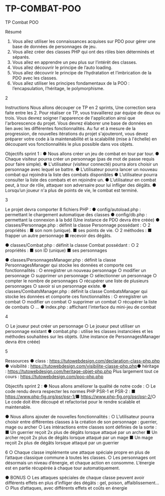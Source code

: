 # TP-COMBAT-POO

TP Combat POO

Résumé
1. Vous allez utiliser les connaissances acquises sur PDO pour gérer une base de données
de personnages de jeu.
2. Vous allez créer des classes PHP qui ont des rôles bien déterminés et séparés.
3. Vous allez en apprendre un peu plus sur l’intérêt des classes.
4. Vous allez découvrir le principe de l’auto loading.
5. Vous allez découvrir le principe de l’hydratation et l’imbrication de la PDO avec les
classes.
6. Vous allez utiliser les principes fondamentaux de la POO : l’encapsulation, l’héritage, le
polymorphisme.

2

Instructions
Nous allons découper ce TP en 2 sprints, Une correction sera faite entre les 2.
Pour réaliser ce TP, vous travaillerez par équipe de deux ou trois.
Vous devrez soigner l&#39;apparence de l&#39;application ainsi que l&#39;arborescence du projet.
Vous devrez élaborer une base de données en lien avec les différentes fonctionnalités.
Au fur et à mesure de la progression, de nouvelles itérations du projet s&#39;ajouteront, vous
devez préparer votre code à la maintenabilité et la scalabilité (mise à l&#39;échelle) en découpant
vos fonctionnalités le plus possible dans vos objets.

Objectifs sprint 1 :
● Nous allons créer un jeu de combat en tour par tour.
● Chaque visiteur pourra créer un personnage (pas de mot de passe requis pour
faire simple).
● L&#39;utilisateur (visiteur connecté) pourra alors choisir un personnage avec lequel se
battre.
● L’utilisateur pourra lancer un nouveau combat qui rejoindra la liste des combats
disponibles
● L’utilisateur pourra consulter la liste des combats et en rejoindre un.
● L’utilisateur en combat peut, à tour de rôle, attaquer son adversaire pour lui
infliger des dégâts.
● Lorsqu’un joueur n&#39;a plus de points de vie, le combat est terminé.

3

Le projet devra comporter 8 fichiers PHP :
● config/autoload.php : permettant le chargement automatique des classes
● config/db.php : permettant la connexion à la bdd (Une instance de PDO devra
être créée)
● classes/Personnage.php : définit la classe Personnage possédant :
○ 2 propriétés :
■ son nom (unique).
■ ses points de vie.
○ 2 méthodes :
■ frapper un autre personnage
■ recevoir des dégâts.

● classes/Combat.php : définit la classe Combat possédant :
○ 2 propriétés :
■ son ID (unique)
■ ses personnages

● classes/PersonnagesManager.php : définit la classe PersonnagesManager qui
stocke les données et comporte ces fonctionnalités :
○ enregistrer un nouveau personnage
○ modifier un personnage
○ supprimer un personnage
○ sélectionner un personnage
○ compter le nombre de personnages
○ récupérer une liste de plusieurs personnages
○ savoir si un personnage existe.
● classes/CombatsManager.php : définit la classe CombatsManager qui stocke les
données et comporte ces fonctionnalités :
○ enregistrer un combat
○ modifier un combat
○ supprimer un combat
○ récupérer la liste de combats
○ …
● index.php : affichant l&#39;interface du mini-jeu de combat

4

○ Le joueur peut créer un personnage
○ Le joueur peut utiliser un personnage existant
● combat.php : utilise les classes instanciées et les méthodes souhaitées sur les
objets. (Une instance de PersonnagesManager devra être créée)

5

Ressources
● class : https://tutowebdesign.com/declaration-class-php.php​
● visibilité : https://tutowebdesign.com/visibilite-classe-php.php​
● héritage : https://tutowebdesign.com/heritage-objet-php.php
Plus largement tout ce cours : https://tutowebdesign.com/poo-php.php​

Objectifs sprint 2 :
● Nous allons améliorer la qualité de notre code :
○ Le code rendu devra respecter les normes PHP PSR-1 et PSR-2 :
■ ​https://www.php-fig.org/psr/psr-1/​
■ https://www.php-fig.org/psr/psr-2/​
○ Le code doit être découpé et refactorisé pour le rendre scalable et
maintenable.

● Nous allons ajouter de nouvelles fonctionnalités :
○ L’utilisateur pourra choisir entre différentes classes à la création de son
personnage : guerrier, mage ou archer
○ Les intéractions entre classes sont définies de la sorte :
■ Un guerrier reçoit 2x plus de dégâts lorsque attaqué par un archer
■ Un archer reçoit 2x plus de dégâts lorsque attaqué par un mage
■ Un mage reçoit 2x plus de dégâts lorsque attaqué par un guerrier

6
○ Chaque classe implémente une attaque spéciale propre en plus de
l’attaque classique commune à toutes les classes.
○ Les personnages ont désormais un niveau d’énergie, et chaque action en
consomme. L’énergie est en partie récupérée à chaque tour
automatiquement.

● BONUS
○ Les attaques spéciales de chaque classe peuvent avoir différents effets en
plus d’infliger des dégâts : gel, poison, affaiblissement…
○ Plus d’attaques, avec différents effets et coûts en énergie
